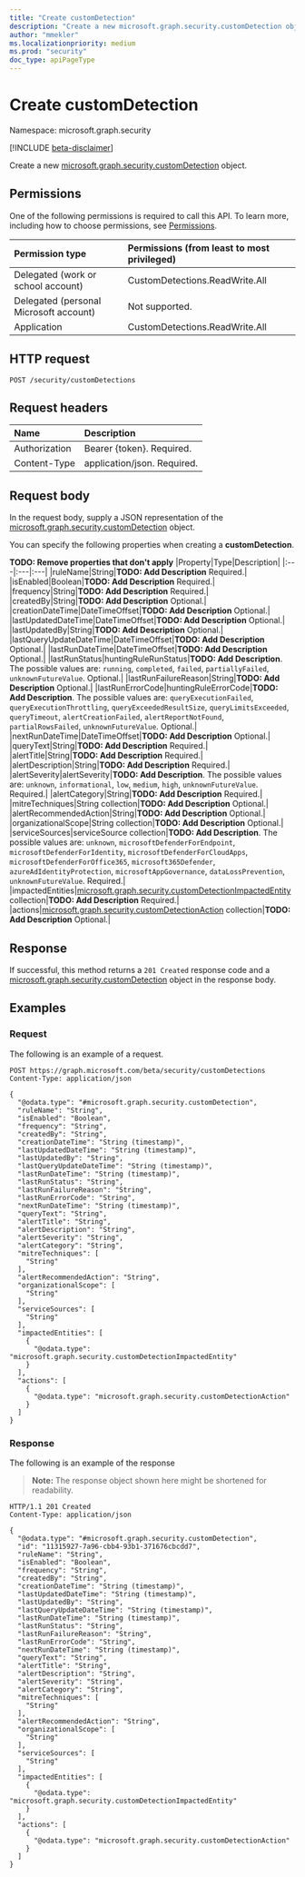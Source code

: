 ```yaml
---
title: "Create customDetection"
description: "Create a new microsoft.graph.security.customDetection object."
author: "mmekler"
ms.localizationpriority: medium
ms.prod: "security"
doc_type: apiPageType
---
```


# Create customDetection
Namespace: microsoft.graph.security

[!INCLUDE [beta-disclaimer](../../includes/beta-disclaimer.md)]

Create a new [microsoft.graph.security.customDetection](../resources/security-customdetection.md) object.

## Permissions
One of the following permissions is required to call this API. To learn more, including how to choose permissions, see [Permissions](/graph/permissions-reference).

| Permission type                        | Permissions (from least to most privileged) |
|:---------------------------------------|:--------------------------------------------|
| Delegated (work or school account)     | CustomDetections.ReadWrite.All              |
| Delegated (personal Microsoft account) | Not supported.                              |
| Application                            | CustomDetections.ReadWrite.All              |

## HTTP request

<!-- {
  "blockType": "ignored"
}
-->
``` http
POST /security/customDetections
```

## Request headers
|Name|Description|
|:---|:---|
|Authorization|Bearer {token}. Required.|
|Content-Type|application/json. Required.|

## Request body
In the request body, supply a JSON representation of the [microsoft.graph.security.customDetection](../resources/security-customdetection.md) object.

You can specify the following properties when creating a **customDetection**.

**TODO: Remove properties that don't apply**
|Property|Type|Description|
|:---|:---|:---|
|ruleName|String|**TODO: Add Description** Required.|
|isEnabled|Boolean|**TODO: Add Description** Required.|
|frequency|String|**TODO: Add Description** Required.|
|createdBy|String|**TODO: Add Description** Optional.|
|creationDateTime|DateTimeOffset|**TODO: Add Description** Optional.|
|lastUpdatedDateTime|DateTimeOffset|**TODO: Add Description** Optional.|
|lastUpdatedBy|String|**TODO: Add Description** Optional.|
|lastQueryUpdateDateTime|DateTimeOffset|**TODO: Add Description** Optional.|
|lastRunDateTime|DateTimeOffset|**TODO: Add Description** Optional.|
|lastRunStatus|huntingRuleRunStatus|**TODO: Add Description**. The possible values are: `running`, `completed`, `failed`, `partiallyFailed`, `unknownFutureValue`. Optional.|
|lastRunFailureReason|String|**TODO: Add Description** Optional.|
|lastRunErrorCode|huntingRuleErrorCode|**TODO: Add Description**. The possible values are: `queryExecutionFailed`, `queryExecutionThrottling`, `queryExceededResultSize`, `queryLimitsExceeded`, `queryTimeout`, `alertCreationFailed`, `alertReportNotFound`, `partialRowsFailed`, `unknownFutureValue`. Optional.|
|nextRunDateTime|DateTimeOffset|**TODO: Add Description** Optional.|
|queryText|String|**TODO: Add Description** Required.|
|alertTitle|String|**TODO: Add Description** Required.|
|alertDescription|String|**TODO: Add Description** Required.|
|alertSeverity|alertSeverity|**TODO: Add Description**. The possible values are: `unknown`, `informational`, `low`, `medium`, `high`, `unknownFutureValue`. Required.|
|alertCategory|String|**TODO: Add Description** Required.|
|mitreTechniques|String collection|**TODO: Add Description** Optional.|
|alertRecommendedAction|String|**TODO: Add Description** Optional.|
|organizationalScope|String collection|**TODO: Add Description** Optional.|
|serviceSources|serviceSource collection|**TODO: Add Description**. The possible values are: `unknown`, `microsoftDefenderForEndpoint`, `microsoftDefenderForIdentity`, `microsoftDefenderForCloudApps`, `microsoftDefenderForOffice365`, `microsoft365Defender`, `azureAdIdentityProtection`, `microsoftAppGovernance`, `dataLossPrevention`, `unknownFutureValue`. Required.|
|impactedEntities|[microsoft.graph.security.customDetectionImpactedEntity](../resources/security-customdetectionimpactedentity.md) collection|**TODO: Add Description** Required.|
|actions|[microsoft.graph.security.customDetectionAction](../resources/security-customdetectionaction.md) collection|**TODO: Add Description** Optional.|



## Response

If successful, this method returns a `201 Created` response code and a [microsoft.graph.security.customDetection](../resources/security-customdetection.md) object in the response body.

## Examples

### Request
The following is an example of a request.
<!-- {
  "blockType": "request",
  "name": "create_customdetection_from_"
}
-->
``` http
POST https://graph.microsoft.com/beta/security/customDetections
Content-Type: application/json

{
  "@odata.type": "#microsoft.graph.security.customDetection",
  "ruleName": "String",
  "isEnabled": "Boolean",
  "frequency": "String",
  "createdBy": "String",
  "creationDateTime": "String (timestamp)",
  "lastUpdatedDateTime": "String (timestamp)",
  "lastUpdatedBy": "String",
  "lastQueryUpdateDateTime": "String (timestamp)",
  "lastRunDateTime": "String (timestamp)",
  "lastRunStatus": "String",
  "lastRunFailureReason": "String",
  "lastRunErrorCode": "String",
  "nextRunDateTime": "String (timestamp)",
  "queryText": "String",
  "alertTitle": "String",
  "alertDescription": "String",
  "alertSeverity": "String",
  "alertCategory": "String",
  "mitreTechniques": [
    "String"
  ],
  "alertRecommendedAction": "String",
  "organizationalScope": [
    "String"
  ],
  "serviceSources": [
    "String"
  ],
  "impactedEntities": [
    {
      "@odata.type": "microsoft.graph.security.customDetectionImpactedEntity"
    }
  ],
  "actions": [
    {
      "@odata.type": "microsoft.graph.security.customDetectionAction"
    }
  ]
}
```


### Response
The following is an example of the response
>**Note:** The response object shown here might be shortened for readability.
<!-- {
  "blockType": "response",
  "truncated": true,
  "@odata.type": "microsoft.graph.security.customDetection"
}
-->
``` http
HTTP/1.1 201 Created
Content-Type: application/json

{
  "@odata.type": "#microsoft.graph.security.customDetection",
  "id": "11315927-7a96-cbb4-93b1-371676cbcdd7",
  "ruleName": "String",
  "isEnabled": "Boolean",
  "frequency": "String",
  "createdBy": "String",
  "creationDateTime": "String (timestamp)",
  "lastUpdatedDateTime": "String (timestamp)",
  "lastUpdatedBy": "String",
  "lastQueryUpdateDateTime": "String (timestamp)",
  "lastRunDateTime": "String (timestamp)",
  "lastRunStatus": "String",
  "lastRunFailureReason": "String",
  "lastRunErrorCode": "String",
  "nextRunDateTime": "String (timestamp)",
  "queryText": "String",
  "alertTitle": "String",
  "alertDescription": "String",
  "alertSeverity": "String",
  "alertCategory": "String",
  "mitreTechniques": [
    "String"
  ],
  "alertRecommendedAction": "String",
  "organizationalScope": [
    "String"
  ],
  "serviceSources": [
    "String"
  ],
  "impactedEntities": [
    {
      "@odata.type": "microsoft.graph.security.customDetectionImpactedEntity"
    }
  ],
  "actions": [
    {
      "@odata.type": "microsoft.graph.security.customDetectionAction"
    }
  ]
}
```

